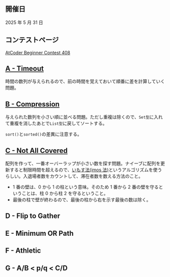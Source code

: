 ## 開催日

2025 年 5 月 31 日

## コンテストページ

[AtCoder Beginner Contest 408](https://atcoder.jp/contests/abc408)

## [A - Timeout](https://atcoder.jp/contests/abc408/tasks/abc408_a)

時間の数列が与えられるので、前の時間を覚えておいて順番に差を計算していく問題。

## [B - Compression](https://atcoder.jp/contests/abc408/tasks/abc408_b)

与えられた数列を小さい順に並べる問題。ただし重複は除くので、`Set型`に入れて重複を消したあとで`List型`に戻してソートする。

`sort()`と`sorted()`の差異に注意する。

## [C - Not All Covered](https://atcoder.jp/contests/abc408/tasks/abc408_c)

配列を作って、一番オーバーラップが小さい数を探す問題。ナイーブに配列を更新すると制限時間を超えるので、[いもす法(imos 法)](https://imoz.jp/algorithms/imos_method.html)というアルゴリズムを使うらしい。入退場者数をカウントして、滞在者数を数える方法のこと。

- 1 番の壁は、0 から 1 の柱という意味。そのため 1 番から 2 番の壁を守るということは、柱 0 から柱 2 を守るということ。
- 最後の柱で壁が終わるので、最後の柱から右を示す最後の数は除く。

## D - Flip to Gather

## E - Minimum OR Path

## F - Athletic

## G - A/B < p/q < C/D
